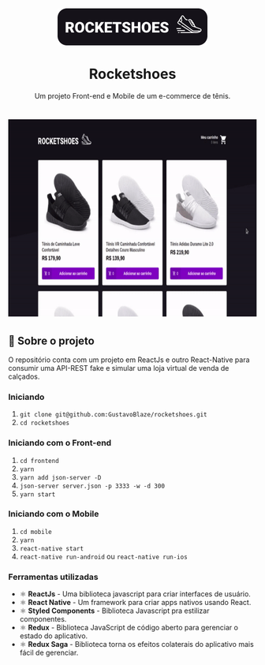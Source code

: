 <h1 align="center">
    <img alt="RocketShoes" src="logo_2.png"/>
    <br>
    <br>
    Rocketshoes
</h1>

<p align="center">
  Um projeto Front-end e Mobile de um e-commerce de tênis.
</p>

<h1 align="center">
  <img height="400" src="rocketshoes.gif" alt="rocketshoes.gif">
</h1>

## :rocket: Sobre o projeto

O repositório conta com um projeto em ReactJs e outro React-Native para consumir uma API-REST fake e simular uma loja virtual de venda de calçados.

### Iniciando
1. `git clone git@github.com:GustavoBlaze/rocketshoes.git`
2. `cd rocketshoes`

### Iniciando com o Front-end
1. `cd frontend`
2. `yarn`
3. `yarn add json-server -D`
4. `json-server server.json -p 3333 -w -d 300`
5. `yarn start`

### Iniciando com o Mobile
1. `cd mobile`
2. `yarn`
3. `react-native start`
4. `react-native run-android` ou `react-native run-ios`

### Ferramentas utilizadas
- ⚛️ **ReactJs** - Uma biblioteca javascript para criar interfaces de usuário.
- ⚛️ **React Native** - Um framework para criar apps nativos usando React.
- ⚛️ **Styled Components** - Biblioteca Javascript pra estilizar componentes.
- ⚛️ **Redux** - Biblioteca JavaScript de código aberto para gerenciar o estado do aplicativo.
- ⚛️ **Redux Saga** - Biblioteca torna os efeitos colaterais do aplicativo mais fácil de gerenciar.
